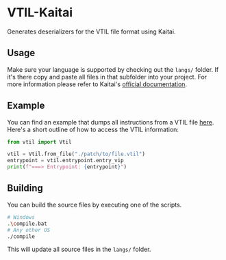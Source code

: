 # VTIL-Kaitai
Generates deserializers for the VTIL file format using Kaitai.

## Usage
Make sure your language is supported by checking out the `langs/` folder. If it's there copy and paste all files in that subfolder into your project. For more information please refer to Kaitai's [official documentation](https://kaitai.io/#quick-start).

## Example
You can find an example that dumps all instructions from a VTIL file [here](example/example.py). Here's a short outline of how to access the VTIL information:

```py
from vtil import Vtil

vtil = Vtil.from_file("./patch/to/file.vtil")
entrypoint = vtil.entrypoint.entry_vip
print(f"===> Entrypoint: {entrypoint}")
```

## Building
You can build the source files by executing one of the scripts.

```sh
# Windows
.\compile.bat
# Any other OS
./compile
```

This will update all source files in the `langs/` folder.

